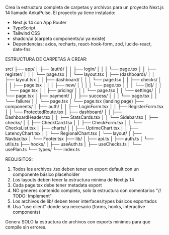 Crea la estructura completa de carpetas y archivos para un proyecto Next.js 14 llamado AnkaPulse. El proyecto ya tiene instalado:
- Next.js 14 con App Router
- TypeScript
- Tailwind CSS
- shadcn/ui (carpeta components/ui ya existe)
- Dependencias: axios, recharts, react-hook-form, zod, lucide-react, date-fns

ESTRUCTURA DE CARPETAS A CREAR:

src/
├── app/
│   ├── (auth)/
│   │   ├── login/
│   │   │   └── page.tsx
│   │   ├── register/
│   │   │   └── page.tsx
│   │   └── layout.tsx
│   ├── (dashboard)/
│   │   ├── layout.tsx
│   │   ├── dashboard/
│   │   │   └── page.tsx
│   │   ├── checks/
│   │   │   ├── page.tsx
│   │   │   ├── new/
│   │   │   │   └── page.tsx
│   │   │   └── [id]/
│   │   │       └── page.tsx
│   │   ├── pricing/
│   │   │   └── page.tsx
│   │   └── settings/
│   │       └── page.tsx
│   ├── payment/
│   │   ├── success/
│   │   │   └── page.tsx
│   │   └── failure/
│   │       └── page.tsx
│   └── page.tsx (landing page)
├── components/
│   ├── auth/
│   │   ├── LoginForm.tsx
│   │   ├── RegisterForm.tsx
│   │   └── ProtectedRoute.tsx
│   ├── dashboard/
│   │   ├── DashboardHeader.tsx
│   │   ├── StatsCards.tsx
│   │   └── Sidebar.tsx
│   ├── checks/
│   │   ├── CheckCard.tsx
│   │   ├── CheckForm.tsx
│   │   └── ChecksList.tsx
│   ├── charts/
│   │   ├── UptimeChart.tsx
│   │   ├── LatencyChart.tsx
│   │   └── RegionalChart.tsx
│   └── layout/
│       ├── Navbar.tsx
│       └── Footer.tsx
├── lib/
│   ├── api.ts
│   ├── auth.ts
│   └── utils.ts
├── hooks/
│   ├── useAuth.ts
│   ├── useChecks.ts
│   └── usePlan.ts
└── types/
    └── index.ts

REQUISITOS:

1. Todos los archivos .tsx deben tener un export default con un componente básico placeholder
2. Los layouts deben tener la estructura mínima de Next.js 14
3. Cada page.tsx debe tener metadata export
4. NO generes contenido completo, solo la estructura con comentarios "// TODO: Implement"
5. Los archivos de lib/ deben tener interfaces/types básicos exportados
6. Usa "use client" donde sea necesario (forms, hooks, interactive components)

Genera SOLO la estructura de archivos con exports mínimos para que compile sin errores.